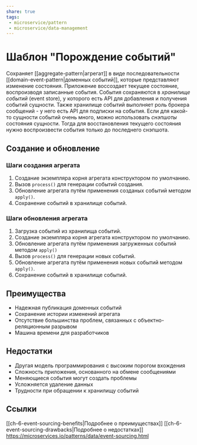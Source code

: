 ```yaml
---
share: true
tags:
 - microservice/pattern
 - microservice/data-management
---
```

# Шаблон "Порождение событий"
Сохраняет [[aggregate-pattern|агрегат]] в виде последовательности [[domain-event-pattern|доменных событий]], которые представляют изменение состояния. Приложение воссоздает текущее состояние, воспроизводя записанные события.
События сохраняются в *хранилище событий* (event store), у которого есть API для добавления и получения событий сущности. Также хранилище событий выполняет роль брокера сообщений - у него есть API для подписки на события.
Если для какой-то сущности событий очень много, можно использовать *снэпшоты* состояния сущности. Тогда для восстановления текущего состояния нужно воспроизвести события только до последнего снэпшота.
## Создание и обновление
### Шаги создания агрегата
1. Создание экземпляра корня агрегата конструктором по умолчанию.
2. Вызов `process()` для генерации событий создания.
3. Обновление агрегата путём применения созданых событий методом `apply()`.
4. Сохранение событий в хранилище событий.
### Шаги обновления агрегата
1. Загрузка событий из хранилища событий.
2. Создание экземпляра корня агрегата конструктором по умолчанию.
3. Обновление агрегата путём применения загруженных событий методом `apply()`
4. Вызов `process()` для генерации новых событий.
5. Обновление агрегата путём применения новых событий методом `apply()`.
6. Сохранение событий в хранилище событий.
## Преимущества
+ Надежная публикация доменных событий
+ Сохранение истории изменений агрегата
+ Отсутствие большинства проблем, связанных с объектно-реляционным разрывом
+ Машина времени для разработчиков
## Недостатки
- Другая модель программирования с высоким порогом вхождения
- Сложность приложения, основанного на обмене сообщениями
- Меняющиеся события могут создать проблемы
- Усложняется удаление данных
- Трудности при обращении к хранилищу событий

## Ссылки
[[ch-6-event-sourcing-benefits|Подробнее о преимуществах]]
[[ch-6-event-sourcing-drawbacks|Подробнее о недостатках]]
https://microservices.io/patterns/data/event-sourcing.html